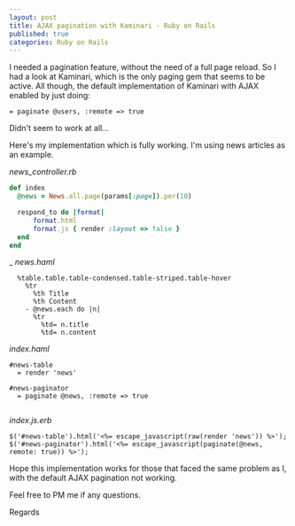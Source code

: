 ```yaml
---
layout: post
title: AJAX pagination with Kaminari - Ruby on Rails
published: true
categories: Ruby on Rails
---
```


I needed a pagination feature, without the need of a full page reload. So I had a look at Kaminari, which is the only paging gem that seems to be active. All though, the default implementation of Kaminari with AJAX enabled by just doing:

~~~ haml
= paginate @users, :remote => true
~~~

Didn't seem to work at all...

Here's my implementation which is fully working. I'm using news articles as an example.

_news_controller.rb_

~~~ ruby
def index
  @news = News.all.page(params[:page]).per(10)

  respond_to do |format|
      format.html
      format.js { render :layout => false }
  end
end
~~~


_ _news.haml_

~~~ haml
  %table.table.table-condensed.table-striped.table-hover
    %tr
      %th Title
      %th Content
    - @news.each do |n|
      %tr
        %td= n.title
        %td= n.content
~~~

_index.haml_

~~~ haml
#news-table
  = render 'news'

#news-paginator
  = paginate @news, :remote => true
  
~~~

_index.js.erb_

~~~ erb
$('#news-table').html('<%= escape_javascript(raw(render 'news')) %>');
$('#news-paginator').html('<%= escape_javascript(paginate(@news, remote: true)) %>');
~~~

Hope this implementation works for those that faced the same problem as I, with the default AJAX pagination not working.

Feel free to PM me if any questions.

Regards